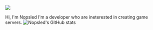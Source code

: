 ![](https://komarev.com/ghpvc/?username=Nopsled&style=flat-square)


Hi, I'm Nopsled
I'm a developer who are ineterested in creating game servers.
![Nopsled's GitHub stats](https://github-readme-stats.vercel.app/api?username=Nopsled&show_icons=true)
